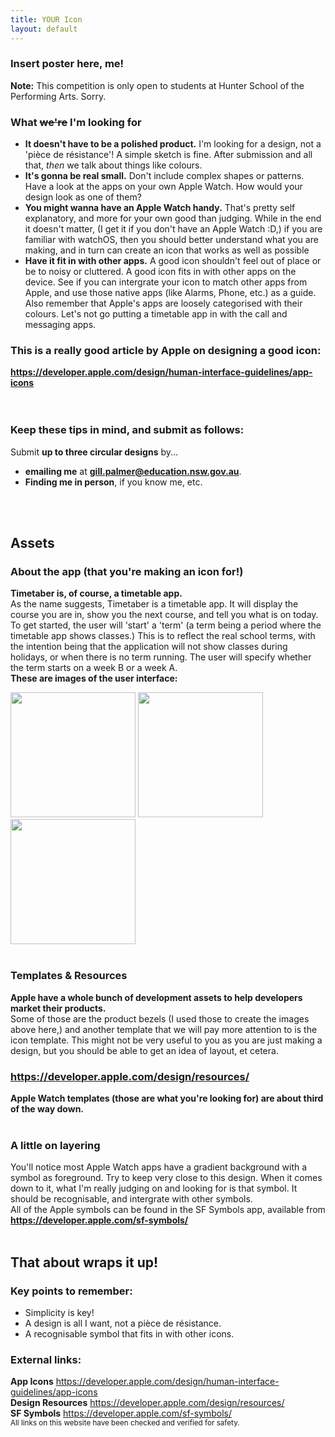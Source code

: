 ```yaml
---
title: YOUR Icon
layout: default
---
```


### Insert poster here, me!

<b>Note:</b> This competition is only open to students at Hunter School of the Performing Arts. Sorry.


<h3>
  What <s>we're</s> I'm looking for
</h3>

<ul>
  <li><b>It doesn't have to be a polished product.</b> I'm looking for a design, not a 'pièce de résistance'! A simple sketch is fine. After submission and all that, <i>then</i> we talk about things like colours.</li>
  <li><b>It's gonna be real small.</b> Don't include complex shapes or patterns. Have a look at the apps on your own Apple Watch. How would your design look as one of them?</li>
  <li><b>You might wanna have an Apple Watch handy.</b> That's pretty self explanatory, and more for your own good than judging. While in the end it doesn't matter, (I get it if you don't have an Apple Watch :D,) if you are familiar with watchOS, then you should better understand what you are making, and in turn can create an icon that works as well as possible</li>
  <li><b>Have it fit in with other apps.</b> A good icon shouldn't feel out of place or be to noisy or cluttered. A good icon fits in with other apps on the device. See if you can intergrate your icon to match other apps from Apple, and use those native apps (like Alarms, Phone, etc.) as a guide. Also remember that Apple's apps are loosely categorised with their colours. Let's not go putting a timetable app in with the call and messaging apps.</li>
</ul>

### This is a really good article by Apple on designing a good icon:
**https://developer.apple.com/design/human-interface-guidelines/app-icons**
<br>
<br>
<br>
### Keep these tips in mind, and submit as follows:
Submit **up to three circular designs** by...

- **emailing me** at **gill.palmer@education.nsw.gov.au**.
- **Finding me in person**, if you know me, etc.
<br>
<br>

## Assets

### About the app (that you're making an icon for!)
**Timetaber is, of course, a timetable app.**\
As the name suggests, Timetaber is a timetable app. It will display the course you are in, show you the next course, and tell you what is on today.
To get started, the user will 'start' a 'term' (a term being a period where the timetable app shows classes.) This is to reflect the real school terms, with the intention being that the application will not show classes during holidays, or when there is no term running. The user will specify whether the term starts on a week B or a week A.\
**These are images of the user interface:**

<img src="https://github.com/user-attachments/assets/df3fb40c-0509-4f9e-a40e-9762b52d19db" width="200">
<img src="https://github.com/user-attachments/assets/e18578e1-63c4-40b0-a48b-058dc97fcd44" width="200">
<img src="https://github.com/user-attachments/assets/c625d165-db96-42c9-bb1d-3bb8465a42d2" width="200">
<br>
<br>

### Templates & Resources
**Apple have a whole bunch of development assets to help developers market their products.**\
Some of those are the product bezels (I used those to create the images above here,) and another template that we will pay more attention to is the icon template. This might not be very useful to you as you are just making a design, but you should be able to get an idea of layout, et cetera.

### https://developer.apple.com/design/resources/
**Apple Watch templates (those are what you're looking for) are about third of the way down.**
<br>
<br>

### A little on layering

You'll notice most Apple Watch apps have a gradient background with a symbol as foreground. Try to keep very close to this design. When it comes down to it, what I'm really judging on and looking for is that symbol. It should be recognisable, and intergrate with other symbols.\
All of the Apple symbols can be found in the SF Symbols app, available from **https://developer.apple.com/sf-symbols/**
<br>
<br>

## That about wraps it up!
### Key points to remember:
- Simplicity is key!
- A design is all I want, not a pièce de résistance.
- A recognisable symbol that fits in with other icons.
### External links:
**App Icons** https://developer.apple.com/design/human-interface-guidelines/app-icons \
**Design Resources** https://developer.apple.com/design/resources/ \
**SF Symbols** https://developer.apple.com/sf-symbols/ \
<sub>All links on this website have been checked and verified for safety.</sub>




